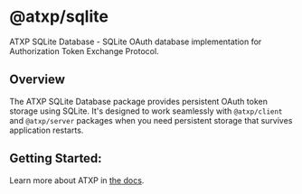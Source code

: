 
# @atxp/sqlite

ATXP SQLite Database - SQLite OAuth database implementation for Authorization Token Exchange Protocol.

## Overview

The ATXP SQLite Database package provides persistent OAuth token storage using SQLite. It's designed to work seamlessly with `@atxp/client` and `@atxp/server` packages when you need persistent storage that survives application restarts.

## Getting Started:

Learn more about ATXP in [the docs](https://docs.atxp.ai/atxp).